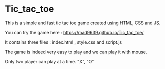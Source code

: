 # Tic_tac_toe

This is a simple and fast tic tac toe game created using HTML, CSS and JS.

You can try the game here : https://mad9639.github.io/Tic_tac_toe/

It contains three files : index.html , style.css and script.js

The game is indeed very easy to play and we can play it with mouse.

Only two player can play at a time. "X", "O" 
